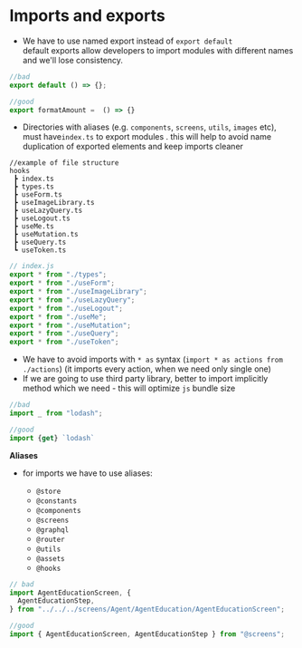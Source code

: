 # Imports and exports

- We have to use named export instead of `export default`<br />
  default exports allow developers to import modules with different names and we'll lose consistency.

```js
//bad
export default () => {};
```

```js
//good
export formatAmount =  () => {}
```

- Directories with aliases (e.g. `components`, `screens`, `utils`, `images` etc), must have`index.ts` to export modules .
  this will help to avoid name duplication of exported elements and keep imports cleaner

```
//example of file structure
hooks
 ┣ index.ts
 ┣ types.ts
 ┣ useForm.ts
 ┣ useImageLibrary.ts
 ┣ useLazyQuery.ts
 ┣ useLogout.ts
 ┣ useMe.ts
 ┣ useMutation.ts
 ┣ useQuery.ts
 ┗ useToken.ts
```

```js
// index.js
export * from "./types";
export * from "./useForm";
export * from "./useImageLibrary";
export * from "./useLazyQuery";
export * from "./useLogout";
export * from "./useMe";
export * from "./useMutation";
export * from "./useQuery";
export * from "./useToken";
```

- We have to avoid imports with `* as` syntax (`import * as actions from ./actions`) (it imports every action, when we need only single one)
- If we are going to use third party library, better to import implicitly method which we need - this will optimize `js` bundle size

```js
//bad
import _ from "lodash";
```

```js
//good
import {get} `lodash`
```

**Aliases**

- for imports we have to use aliases:

  - `@store`
  - `@constants`
  - `@components`
  - `@screens`
  - `@graphql`
  - `@router`
  - `@utils`
  - `@assets`
  - `@hooks`

```js
// bad
import AgentEducationScreen, {
  AgentEducationStep,
} from "../../../screens/Agent/AgentEducation/AgentEducationScreen";

//good
import { AgentEducationScreen, AgentEducationStep } from "@screens";
```
